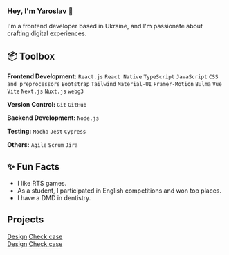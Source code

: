### Hey, I'm Yaroslav 👋  

I'm a frontend developer based in Ukraine, and I'm passionate about crafting digital experiences. 


## 📦 Toolbox

**Frontend Development:**  `React.js` `React Native` `TypeScript` `JavaScript` `CSS and preprocessors` `Bootstrap` `Tailwind` `Material-UI` `Framer-Motion` `Bulma` `Vue` `Vite` `Next.js` `Nuxt.js` `webg3`
 
**Version Control:** `Git` `GitHub`

**Backend Development:** `Node.js`

**Testing:** `Mocha` `Jest` `Cypress`

**Others:** `Agile` `Scrum` `Jira`
 
## ✨ Fun Facts

- I like RTS games.
- As a student, I participated in English competitions and won top places.
- I have a DMD in dentistry.

##  Projects

[Design]() [Check case]() <br>
[Design]() [Check case]() <br>








